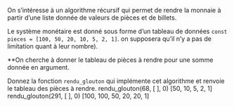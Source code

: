 On s’intéresse à un algorithme récursif qui permet de rendre la monnaie à partir d’une liste donnée de valeurs de pièces et de billets.

Le système monétaire est donné sous forme d’un tableau de données `const pieces = [100, 50, 20, 10, 5, 2, 1]`.
on supposera qu’il n’y a pas de limitation quant à leur nombre).

**On cherche à donner le tableau de pièces à rendre pour une somme donnée en argument.

Donnez la fonction `rendu_glouton` qui implémente cet algorithme et renvoie le tableau des pièces à rendre.
rendu_glouton(68, [ ], 0)
[50, 10, 5, 2, 1]
rendu_glouton(291, [ ], 0)
[100, 100, 50, 20, 20, 1]


